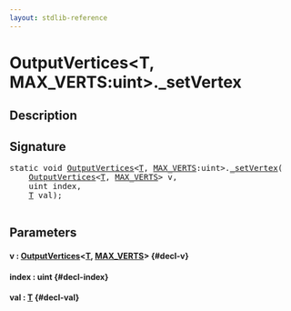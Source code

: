 ```yaml
---
layout: stdlib-reference
---
```


# OutputVertices\<T, MAX\_VERTS:uint\>\.\_setVertex

## Description





## Signature 

<pre>
<span class='code_keyword'>static</span> void <a href="/stdlib-reference/types/OutputVertices/index" class="code_type">OutputVertices</a>&lt;<a href="/stdlib-reference/types/OutputVertices/index#typeparam-T" class="code_type">T</a>, <a href="/stdlib-reference/types/OutputVertices/index#typeparam-MAX_VERTS" class="code_var">MAX_VERTS</a>:uint&gt;.<a href="/stdlib-reference/types/OutputVertices/setVertex">_setVertex</a>(
    <a href="/stdlib-reference/types/OutputVertices/index" class="code_type">OutputVertices</a>&lt;<a href="/stdlib-reference/types/OutputVertices/index#typeparam-T" class="code_type">T</a>, <a href="/stdlib-reference/types/OutputVertices/index#typeparam-MAX_VERTS" class="code_var">MAX_VERTS</a>&gt; <span class='code_param'>v</span>,
    uint <span class='code_param'>index</span>,
    <a href="/stdlib-reference/types/OutputVertices/index#typeparam-T" class="code_type">T</a> <span class='code_param'>val</span>);

</pre>

## Parameters

#### v  : [OutputVertices](/stdlib-reference/types/OutputVertices/index)\<[T](/stdlib-reference/types/OutputVertices/index#typeparam-T), [MAX\_VERTS](/stdlib-reference/types/OutputVertices/index#typeparam-MAX_VERTS)\> {#decl-v}
#### index  : uint {#decl-index}
#### val  : [T](/stdlib-reference/types/OutputVertices/index#typeparam-T) {#decl-val}

